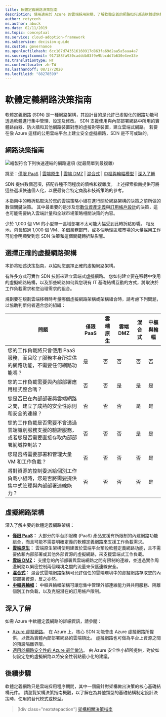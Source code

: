```yaml
---
title: 軟體定義網路決策指南
description: 使用適用於 Azure 的雲端採用架構，了解軟體定義的網路如何透過軟體提供集中管理的虛擬化網路功能。
author: rotycenh
ms.author: abuck
ms.date: 02/11/2019
ms.topic: conceptual
ms.service: cloud-adoption-framework
ms.subservice: decision-guide
ms.custom: governance
ms.openlocfilehash: 6cc107d743516160917d863fa69d2aa5a5aaa4a7
ms.sourcegitcommit: 917188fa930cadddb03f9e9bbcdd7b630e4ee33e
ms.translationtype: HT
ms.contentlocale: zh-TW
ms.lasthandoff: 08/17/2020
ms.locfileid: "88278599"
---
```

# <a name="software-defined-networking-decision-guide"></a>軟體定義網路決策指南

軟體定義網路 (SDN) 是一種網路架構，其設計目的是允許已虛擬化的網路功能可透過軟體進行集中管理、設定及修改。 SDN 支援使用與內部部署網路中所用的實體路由器、防火牆和其他網路裝置對應的虛擬對等裝置，建立雲端式網路。 若要在像 Azure 這樣的公用雲端平台上建立安全虛擬網路，SDN 是不可或缺的。

## <a name="networking-decision-guide"></a>網路決策指南

![繪製符合下列快速連結的網路選項 (從最簡單到最複雜)](../../_images/decision-guides/decision-guide-software-defined-network.png)

跳至：[僅限 PaaS](./paas-only.md) | [雲端原生](./cloud-native.md) | [雲端 DMZ](./cloud-dmz.md) | [混合式](./hybrid.md) | [中樞與輪幅模型](./hub-spoke.md) | [深入了解](#learn-more)

SDN 提供數個選項，搭配各種不同程度的價格和複雜度。 上述探索指南提供可將這些選項快速個人化，以便最符合特定商務和技術策略的參考。

本指南中的轉折點取決於您的雲端策略小組在進行關於網路架構的決策之前所做的數個關鍵決策。 其中最重要的是涉及您[數位資產定義](../../digital-estate/index.md)與[訂用帳戶設計](../subscriptions/index.md)的決策，這也可能需要納入雲端計量和全球市場策略相關決策的內容。

少於 1,000 個 VM 的小型單一區域部署不太可能大幅受到此轉折點影響。 相反地，包含超過 1,000 個 VM、多個業務部門，或多個地理區域市場的大量採用工作可能會明顯受到您 SDN 決策和這個關鍵轉折點影響。

## <a name="choose-the-right-virtual-networking-architectures"></a>選擇正確的虛擬網路架構

本節將細述決策指南，以協助您選擇正確的虛擬網路架構。

有許多方式可實作 SDN 技術來建立雲端式虛擬網路。 您如何建立要在移轉中使用的虛擬網路結構，以及那些網路如何與您現有 IT 基礎結構互動的方式，將取決於工作負載需求和您治理需求的組合。

規劃要在規劃雲端移轉時考量哪個虛擬網路架構或架構組合時，請考慮下列問題，以協助判斷何者適合您的組織：

| 問題 | 僅限 PaaS | 雲端原生 | 雲端 DMZ | 混合式 | 中樞與輪幅 |
|-----|-----|-----|-----|-----|-----|
| 您的工作負載將只會使用 PaaS 服務，而且除了服務本身所提供的網路功能，不需要任何網路功能嗎？ | 是 | 否 | 否 | 否 | 否 |
| 您的工作負載需要與內部部署應用程式整合嗎？ | 否 | 否 | 是 | 是 | 是 |
| 您是否已在內部部署與雲端網路之間，建立了成熟的安全性原則和安全的連線？ | 否 | 否 | 否 | 是 | 是 |
| 您的工作負載是否需要不會透過雲端識別服務支援的驗證服務，或者您是否需要直接存取內部部署網域控制站？ | 否 | 否 | 否 | 是 | 是 |
| 您是否將需要部署和管理大量 VM 和工作負載？ | 否 | 否 | 否 | 否 | 是 |
| 將對資源的控制委派給個別工作負載小組時，您是否將需要提供集中式管理與內部部署連線能力？ | 否 | 否 | 否 | 否 | 是 |

## <a name="virtual-networking-architectures"></a>虛擬網路架構

深入了解主要的軟體定義網路架構：

- **[僅限 PaaS](./paas-only.md)：** 大部分的平台即服務 (PaaS) 產品支援有所限制的內建網路功能組合，而且可能不需要明確定義的軟體定義網路來支援工作負載需求。
- **[雲端原生](./cloud-native.md)：** 雲端原生架構使用建置於雲端平台預設軟體定義網路功能，且不需要依賴內部部署或其他外部資源的虛擬網路，來支援雲端式工作負載。
- **[雲端 DMZ](./cloud-dmz.md)：** 支援您的內部部署與雲端網路之間有限制的連線，並透過實作周邊網路以緊密控制兩個環境之間的流量來保護連線安全。
- **[混合式](./hybrid.md)：** 混合式雲端網路架構可允許信任的雲端環境中的虛擬網路存取您的內部部署資源，反之亦然。
- **[中樞與輪幅](./hub-spoke.md)：** 中樞與輪輻架構可讓您集中管理外部連線能力與共用服務、隔離個別工作負載，以及克服潛在的訂用帳戶限制。

## <a name="learn-more"></a>深入了解

如需 Azure 中軟體定義網路的詳細資訊，請參閱：

- [Azure 虛擬網路](/azure/virtual-network/virtual-networks-overview)。 在 Azure 上，核心 SDN 功能會由 Azure 虛擬網路所提供，以做為實體內部部署網路的雲端類比。 虛擬網路也可做為平台上資源之間的預設隔離界限。
- [適用於網路安全性的 Azure 最佳做法](/azure/security/fundamentals/network-best-practices)。 由 Azure 安全性小組所提供，對於如何設定您的虛擬網路以將安全性弱點最小化的建議。

## <a name="next-steps"></a>後續步驟

軟體定義網路只是雲端採用程序期間，其中一個需針對架構做出決策的核心基礎結構元件。 請瀏覽架構決策指南概觀，以了解在為其他類型的基礎結構制定設計決策時，使用的替代模式或模型。

> [!div class="nextstepaction"]
> [架構相關決策指南](../index.md)